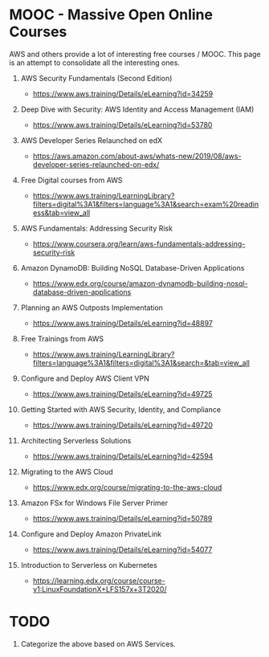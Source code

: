 # MOOC - Massive Open Online Courses

AWS and others provide a lot of interesting free courses / MOOC. This page is an attempt to consolidate all the interesting ones.

1. AWS Security Fundamentals (Second Edition)
    - https://www.aws.training/Details/eLearning?id=34259

1. Deep Dive with Security: AWS Identity and Access Management (IAM)
    - https://www.aws.training/Details/eLearning?id=53780

1. AWS Developer Series Relaunched on edX
    - https://aws.amazon.com/about-aws/whats-new/2019/08/aws-developer-series-relaunched-on-edx/

1. Free Digital courses from AWS
    - https://www.aws.training/LearningLibrary?filters=digital%3A1&filters=language%3A1&search=exam%20readiness&tab=view_all

1. AWS Fundamentals: Addressing Security Risk
    - https://www.coursera.org/learn/aws-fundamentals-addressing-security-risk

1. Amazon DynamoDB: Building NoSQL Database-Driven Applications
    - https://www.edx.org/course/amazon-dynamodb-building-nosql-database-driven-applications

1. Planning an AWS Outposts Implementation
    - https://www.aws.training/Details/eLearning?id=48897

1. Free Trainings from AWS
    - https://www.aws.training/LearningLibrary?filters=language%3A1&filters=digital%3A1&search=&tab=view_all

1. Configure and Deploy AWS Client VPN
    - https://www.aws.training/Details/eLearning?id=49725

1. Getting Started with AWS Security, Identity, and Compliance
    - https://www.aws.training/Details/eLearning?id=49720

1. Architecting Serverless Solutions
    - https://www.aws.training/Details/eLearning?id=42594

1. Migrating to the AWS Cloud
    - https://www.edx.org/course/migrating-to-the-aws-cloud

1. Amazon FSx for Windows File Server Primer
    - https://www.aws.training/Details/eLearning?id=50789

1. Configure and Deploy Amazon PrivateLink
    - https://www.aws.training/Details/eLearning?id=54077

1. Introduction to Serverless on Kubernetes
    - https://learning.edx.org/course/course-v1:LinuxFoundationX+LFS157x+3T2020/

# TODO

1. Categorize the above based on AWS Services.